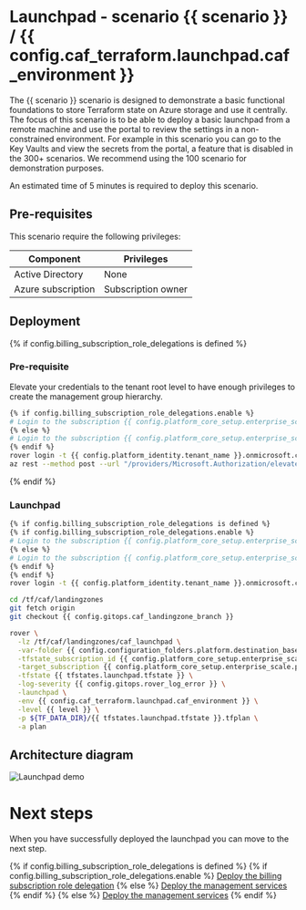 # Launchpad - scenario {{ scenario }} / {{ config.caf_terraform.launchpad.caf_environment }}

The {{ scenario }} scenario is designed to demonstrate a basic functional foundations to store Terraform state on Azure storage and use it centrally.
The focus of this scenario is to be able to deploy a basic launchpad from a remote machine and use the portal to review the settings in a non-constrained environment.
For example in this scenario you can go to the Key Vaults and view the secrets from the portal, a feature that is disabled in the 300+ scenarios.
We recommend using the 100 scenario for demonstration purposes.

An estimated time of 5 minutes is required to deploy this scenario.

## Pre-requisites

This scenario require the following privileges:

| Component          | Privileges         |
|--------------------|--------------------|
| Active Directory   | None               |
| Azure subscription | Subscription owner |

## Deployment


{% if config.billing_subscription_role_delegations is defined %}
### Pre-requisite

Elevate your credentials to the tenant root level to have enough privileges to create the management group hierarchy.

```bash
{% if config.billing_subscription_role_delegations.enable %}
# Login to the subscription {{ config.platform_core_setup.enterprise_scale.primary_subscription_details.subscription_name }} with the user {{ config.billing_subscription_role_delegations.azuread_user_ea_account_owner }}
{% else %}
# Login to the subscription {{ config.platform_core_setup.enterprise_scale.primary_subscription_details.subscription_name }} with an account owner.
{% endif %}
rover login -t {{ config.platform_identity.tenant_name }}.onmicrosoft.com
az rest --method post --url "/providers/Microsoft.Authorization/elevateAccess?api-version=2016-07-01"

```
{% endif %}

### Launchpad

```bash
{% if config.billing_subscription_role_delegations is defined %}
{% if config.billing_subscription_role_delegations.enable %}
# Login to the subscription {{ config.platform_core_setup.enterprise_scale.primary_subscription_details.subscription_name }} with the user {{ config.billing_subscription_role_delegations.azuread_user_ea_account_owner }}
{% else %}
# Login to the subscription {{ config.platform_core_setup.enterprise_scale.primary_subscription_details.subscription_name }} with an account owner.
{% endif %}
{% endif %}
rover login -t {{ config.platform_identity.tenant_name }}.onmicrosoft.com -s {{ config.platform_core_setup.enterprise_scale.primary_subscription_details.subscription_id }}

cd /tf/caf/landingzones
git fetch origin
git checkout {{ config.gitops.caf_landingzone_branch }}

rover \
  -lz /tf/caf/landingzones/caf_launchpad \
  -var-folder {{ config.configuration_folders.platform.destination_base_path }}/{{ config.configuration_folders.platform.destination_relative_path }}/{{ level }}/{{ base_folder }} \
  -tfstate_subscription_id {{ config.platform_core_setup.enterprise_scale.primary_subscription_details.subscription_id }} \
  -target_subscription {{ config.platform_core_setup.enterprise_scale.primary_subscription_details.subscription_id }} \
  -tfstate {{ tfstates.launchpad.tfstate }} \
  -log-severity {{ config.gitops.rover_log_error }} \
  -launchpad \
  -env {{ config.caf_terraform.launchpad.caf_environment }} \
  -level {{ level }} \
  -p ${TF_DATA_DIR}/{{ tfstates.launchpad.tfstate }}.tfplan \
  -a plan

```

## Architecture diagram
![Launchpad demo](../../../../../../documentation/img/launchpad-demo.PNG)


# Next steps

When you have successfully deployed the launchpad you can  move to the next step.


{% if config.billing_subscription_role_delegations is defined %}
{% if config.billing_subscription_role_delegations.enable %}
 [Deploy the billing subscription role delegation](../billing_subscription_role_delegations/readme.md)
{% else %}
 [Deploy the management services](../../level1/management/readme.md)
{% endif %}
{% else %}
 [Deploy the management services](../../level1/management/readme.md)
{% endif %}
